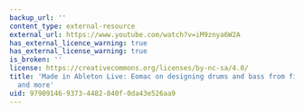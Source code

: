 ```yaml
---
backup_url: ''
content_type: external-resource
external_url: https://www.youtube.com/watch?v=iM9znya6W2A
has_external_licence_warning: true
has_external_license_warning: true
is_broken: ''
license: https://creativecommons.org/licenses/by-nc-sa/4.0/
title: 'Made in Ableton Live: Eomac on designing drums and bass from field recordings
  and more'
uid: 97909146-9373-4482-840f-0da43e526aa9
---
```

